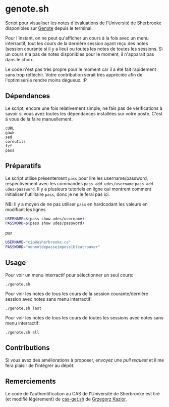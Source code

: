 # genote.sh

Script pour visualiser les notes d'évaluations de l'Université de Sherbrooke disponibles sur [Genote](https://www.usherbrooke.ca/genote) depuis le terminal.

Pour l'instant, on ne peut qu'afficher un cours à la fois avec un menu interractif, tout les cours de la dernière session ayant reçu des notes (session courante si il y a lieu) ou toutes les notes de toutes les sessions. Si un cours n'a pas de notes disponibles pour le moment, il n'apparait pas dans le choix.

Le code n'est pas très propre pour le moment car il a été fait rapidement sans trop réfléchir. Votre contribution serait très appréciée afin de l'optimiser/le rendre moins dégueux. :P

## Dépendances
Le script, encore une fois relativement simple, ne fais pas de vérifications à savoir si vous avez toutes les dépendances installées sur votre poste. C'est à vous de la faire manuellement.
```
cURL
gawk
sed
coreutils
fzf
pass
```

## Préparatifs
Le script utilise présentement `pass` pour lire les username/password, respectivement avec les commandes `pass add udes/username` `pass add udes/password`. Il y a plusieurs tutoriels en ligne qui montrent comment initialiser l'utilitaire `pass`, donc je ne le ferai pas ici.

NB: Il y a moyen de ne pas utiliser `pass` en hardcodant les valeurs en modifiant les lignes 
```bash
USERNAME=$(pass show udes/username)
PASSWORD=$(pass show udes/password)
```
par
```bash
USERNAME="cip@usherbrooke.ca"
PASSWORD="monmotdepasseimpossibleatrouver"
```

## Usage
Pour voir un menu interractif pour sélectionner un seul cours:
```
./genote.sh
```

Pour voir les notes de tous les cours de la session courante/dernière session avec notes sans menu interractif:
```
./genote.sh last
```

Pour voir les notes de tous les cours de toutes les sessions avec notes sans menu interractif:
```
./genote.sh all
```

## Contributions
Si vous avez des améliorations à proposer, envoyez une *pull request* et il me fera plaisir de l'intégrer au dépôt.

## Remerciements
Le code de l'authentification au CAS de l'Université de Sherbrooke est tiré (et modifié légèrement) de [cas-get.sh](https://gist.github.com/gkazior/4cf7e4c38fbcbc310267) de [Grzegorz Kazior](https://gist.github.com/gkazior).
